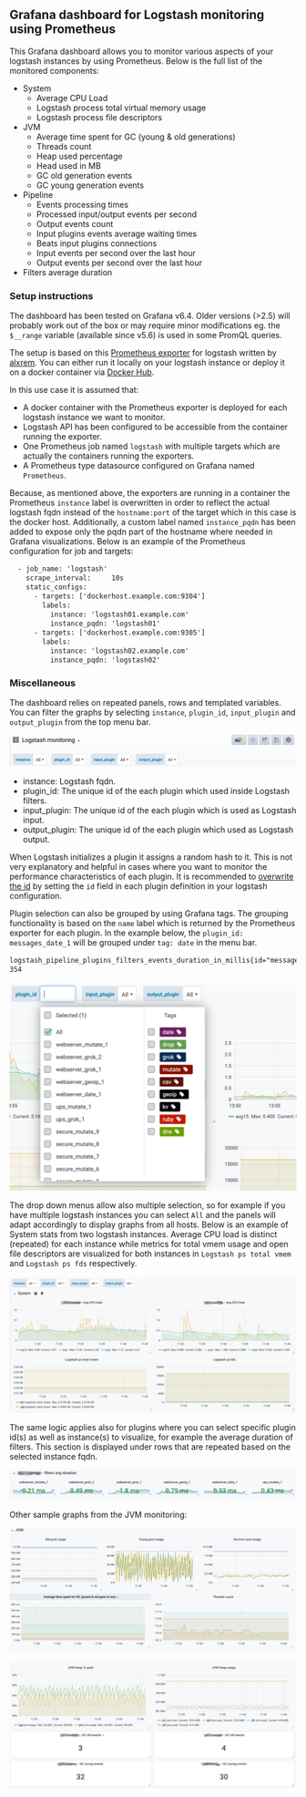 ## Grafana dashboard for Logstash monitoring using Prometheus

This Grafana dashboard allows you to monitor various aspects of your logstash instances by using Prometheus.
Below is the full list of the monitored components:

* System
	* Average CPU Load
	* Logstash process total virtual memory usage
	* Logstash process file descriptors
* JVM
	* Average time spent for GC (young & old generations)
	* Threads count
	* Heap used percentage
	* Head used in MB
	* GC old generation events
	* GC young generation events
* Pipeline
	* Events processing times
	* Processed input/output events per second
	* Output events count
	* Input plugins events average waiting times
	* Beats input plugins connections
	* Input events per second over the last hour
	* Output events per second over the last hour
* Filters average duration


### Setup instructions

The dashboard has been tested on Grafana v6.4. Older versions (>2.5) will probably work out of the box or may require minor modifications eg. the `$__range` variable (available since v5.6) is used in some PromQL queries.

The setup is based on this [Prometheus exporter](https://github.com/alxrem/prometheus-logstash-exporter) for logstash written by [alxrem](https://github.com/alxrem). You can either run it locally on your logstash instance or deploy it on a docker container via [Docker Hub](https://hub.docker.com/r/alxrem/prometheus-logstash-exporter/).

In this use case it is assumed that:

* A docker container with the Prometheus exporter is deployed for each logstash instance we want to monitor.
* Logstash API has been configured to be accessible from the container running the exporter.
* One Prometheus job named `logstash` with multiple targets which are actually the containers running the exporters.
* A Prometheus type datasource configured on Grafana named `Prometheus`.

Because, as mentioned above, the exporters are running in a container the Prometheus `instance` label is overwritten in order to reflect the actual logstash fqdn instead of the `hostname:port` of the target which in this case is the docker host. Additionally, a custom label named `instance_pqdn` has been added to expose only the pqdn part of the hostname where needed in Grafana visualizations. Below is an example of the Prometheus configuration for job and targets:

```
  - job_name: 'logstash'
    scrape_interval:     10s
    static_configs:
      - targets: ['dockerhost.example.com:9304']
        labels:
          instance: 'logstash01.example.com'
          instance_pqdn: 'logstash01'
      - targets: ['dockerhost.example.com:9305']
        labels:
          instance: 'logstash02.example.com'
          instance_pqdn: 'logstash02'
```

### Miscellaneous
The dashboard relies on repeated panels, rows and templated variables. You can filter the graphs by selecting `instance`, `plugin_id`, `input_plugin` and `output_plugin` from the top menu bar.


![image](assets/menu.png)


* instance: Logstash fqdn.
* plugin_id: The unique id of the each plugin which used inside Logstash filters.
* input_plugin: The unique id of the each plugin which is used as Logstash input.
* output_plugin: The unique id of the each plugin which used as Logstash output.

When Logstash initializes a plugin it assigns a random hash to it. This is not very explanatory and helpful in cases where you want to monitor the performance characteristics of each plugin. It is recommended to [overwrite the id](https://www.elastic.co/guide/en/logstash/current/plugins-filters-grok.html#plugins-filters-grok-id) by setting the `id` field in each plugin definition in your logstash configuration.

Plugin selection can also be grouped by using Grafana tags. The grouping functionality is based on the `name` label which is returned by the Prometheus exporter for each plugin. In the example below, the `plugin_id: messages_date_1` will be grouped under `tag: date` in the menu bar.

```
logstash_pipeline_plugins_filters_events_duration_in_millis{id="messages_date_1",name="date",pipeline="main"} 354
```


![image](assets/tags.png)


The drop down menus allow also multiple selection, so for example if you have multiple logstash instances you can select `All` and the panels will adapt accordingly to display graphs from all hosts. Below is an example of System stats from two logstash instances. Average CPU load is distinct (repeated) for each instance while metrics for total vmem usage and open file descriptors are visualized for both instances in `Logstash ps total vmem` and `Logstash ps fds` respectively.


![image](assets/system.png)


The same logic applies also for plugins where you can select specific plugin id(s) as well as instance(s) to visualize, for example the average duration of filters. This section is displayed under rows that are repeated based on the selected instance fqdn.


![image](assets/filters_duration.png)


Other sample graphs from the JVM monitoring:


![image](assets/jvm01.png)


![image](assets/jvm02.png)

